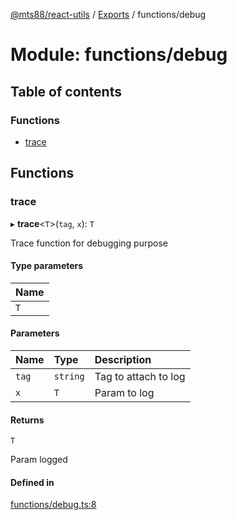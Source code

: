 [@mts88/react-utils](../README.md) / [Exports](../modules.md) / functions/debug

# Module: functions/debug

## Table of contents

### Functions

- [trace](functions_debug.md#trace)

## Functions

### trace

▸ **trace**<`T`\>(`tag`, `x`): `T`

Trace function for debugging purpose

#### Type parameters

| Name |
| :------ |
| `T` |

#### Parameters

| Name | Type | Description |
| :------ | :------ | :------ |
| `tag` | `string` | Tag to attach to log |
| `x` | `T` | Param to log |

#### Returns

`T`

Param logged

#### Defined in

[functions/debug.ts:8](https://github.com/mts88/react-utils/blob/efeb83f/lib/functions/debug.ts#L8)
